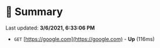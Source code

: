 # 📖 Summary
Last updated: **3/6/2021, 6:33:06 PM**

- `GET` [https://google.com](https://google.com) - **Up** (116ms)
